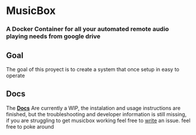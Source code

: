 # MusicBox
### A Docker Container for all your automated remote audio playing needs from google drive
## Goal
The goal of this proyect is to create a system that once setup in easy to operate
## Docs
The **[Docs](https://github.com/TheRedCyclops/musicbox/wiki)** Are currently a WIP, the instalation and usage instructions are finished, but the troubleshooting and developer information is still missing, if you are struggling to get musicbox working feel free to [write](https://github.com/TheRedCyclops/musicbox/issues/new) an issue.
feel free to poke around
